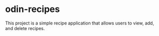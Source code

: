 # odin-recipes
This project is a simple recipe application that allows users to view, add, and delete recipes. 